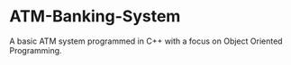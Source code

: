 # ATM-Banking-System
 A basic ATM system programmed in C++ with a focus on Object Oriented Programming.
